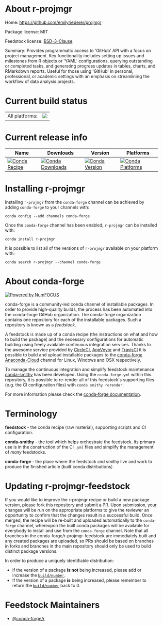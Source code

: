 About r-projmgr
===============

Home: https://github.com/emilyriederer/projmgr

Package license: MIT

Feedstock license: [BSD-3-Clause](https://github.com/conda-forge/r-projmgr-feedstock/blob/master/LICENSE.txt)

Summary: Provides programmatic access to 'GitHub' API with a focus on project management.  Key functionality includes setting up issues and milestones from R objects or 'YAML' configurations, querying outstanding or completed tasks, and generating progress updates in tables, charts, and RMarkdown reports. Useful for those using 'GitHub' in personal, professional, or academic settings with an emphasis on streamlining the workflow of data analysis projects.

Current build status
====================


<table><tr><td>All platforms:</td>
    <td>
      <a href="https://dev.azure.com/conda-forge/feedstock-builds/_build/latest?definitionId=11089&branchName=master">
        <img src="https://dev.azure.com/conda-forge/feedstock-builds/_apis/build/status/r-projmgr-feedstock?branchName=master">
      </a>
    </td>
  </tr>
</table>

Current release info
====================

| Name | Downloads | Version | Platforms |
| --- | --- | --- | --- |
| [![Conda Recipe](https://img.shields.io/badge/recipe-r--projmgr-green.svg)](https://anaconda.org/conda-forge/r-projmgr) | [![Conda Downloads](https://img.shields.io/conda/dn/conda-forge/r-projmgr.svg)](https://anaconda.org/conda-forge/r-projmgr) | [![Conda Version](https://img.shields.io/conda/vn/conda-forge/r-projmgr.svg)](https://anaconda.org/conda-forge/r-projmgr) | [![Conda Platforms](https://img.shields.io/conda/pn/conda-forge/r-projmgr.svg)](https://anaconda.org/conda-forge/r-projmgr) |

Installing r-projmgr
====================

Installing `r-projmgr` from the `conda-forge` channel can be achieved by adding `conda-forge` to your channels with:

```
conda config --add channels conda-forge
```

Once the `conda-forge` channel has been enabled, `r-projmgr` can be installed with:

```
conda install r-projmgr
```

It is possible to list all of the versions of `r-projmgr` available on your platform with:

```
conda search r-projmgr --channel conda-forge
```


About conda-forge
=================

[![Powered by NumFOCUS](https://img.shields.io/badge/powered%20by-NumFOCUS-orange.svg?style=flat&colorA=E1523D&colorB=007D8A)](http://numfocus.org)

conda-forge is a community-led conda channel of installable packages.
In order to provide high-quality builds, the process has been automated into the
conda-forge GitHub organization. The conda-forge organization contains one repository
for each of the installable packages. Such a repository is known as a *feedstock*.

A feedstock is made up of a conda recipe (the instructions on what and how to build
the package) and the necessary configurations for automatic building using freely
available continuous integration services. Thanks to the awesome service provided by
[CircleCI](https://circleci.com/), [AppVeyor](https://www.appveyor.com/)
and [TravisCI](https://travis-ci.com/) it is possible to build and upload installable
packages to the [conda-forge](https://anaconda.org/conda-forge)
[Anaconda-Cloud](https://anaconda.org/) channel for Linux, Windows and OSX respectively.

To manage the continuous integration and simplify feedstock maintenance
[conda-smithy](https://github.com/conda-forge/conda-smithy) has been developed.
Using the ``conda-forge.yml`` within this repository, it is possible to re-render all of
this feedstock's supporting files (e.g. the CI configuration files) with ``conda smithy rerender``.

For more information please check the [conda-forge documentation](https://conda-forge.org/docs/).

Terminology
===========

**feedstock** - the conda recipe (raw material), supporting scripts and CI configuration.

**conda-smithy** - the tool which helps orchestrate the feedstock.
                   Its primary use is in the construction of the CI ``.yml`` files
                   and simplify the management of *many* feedstocks.

**conda-forge** - the place where the feedstock and smithy live and work to
                  produce the finished article (built conda distributions)


Updating r-projmgr-feedstock
============================

If you would like to improve the r-projmgr recipe or build a new
package version, please fork this repository and submit a PR. Upon submission,
your changes will be run on the appropriate platforms to give the reviewer an
opportunity to confirm that the changes result in a successful build. Once
merged, the recipe will be re-built and uploaded automatically to the
`conda-forge` channel, whereupon the built conda packages will be available for
everybody to install and use from the `conda-forge` channel.
Note that all branches in the conda-forge/r-projmgr-feedstock are
immediately built and any created packages are uploaded, so PRs should be based
on branches in forks and branches in the main repository should only be used to
build distinct package versions.

In order to produce a uniquely identifiable distribution:
 * If the version of a package **is not** being increased, please add or increase
   the [``build/number``](https://conda.io/docs/user-guide/tasks/build-packages/define-metadata.html#build-number-and-string).
 * If the version of a package **is** being increased, please remember to return
   the [``build/number``](https://conda.io/docs/user-guide/tasks/build-packages/define-metadata.html#build-number-and-string)
   back to 0.

Feedstock Maintainers
=====================

* [@conda-forge/r](https://github.com/conda-forge/r/)

